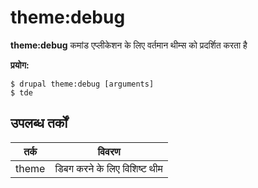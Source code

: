 # theme:debug
**theme:debug** कमांड एप्लीकेशन के लिए वर्तमान थीम्स को प्रदर्शित करता है

**प्रयोग:**
```
$ drupal theme:debug [arguments] 
$ tde  
```

## उपलब्ध तर्कों
तर्क | विवरण
---------|-------------
theme | डिबग करने के लिए विशिष्ट थीम
